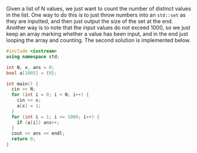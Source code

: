 Given a list of N values, we just want to count the number of distinct values in the list. 
One way to do this is to just throw numbers into an ```std::set``` as they are inputted, and then just output the size of the set at the end. 
Another way is to note that the input values do not exceed 1000, so we just keep an array marking whether a value has been input, 
and in the end just looping the array and counting. The second solution is implemented below.

```cpp
#include <iostream>
using namespace std;

int N, x, ans = 0;
bool a[1005] = {0};

int main() {
  cin >> N;
  for (int i = 0; i < N; i++) {
    cin >> x;
    a[x] = 1;
  }
  for (int i = 1; i <= 1000; i++) {
    if (a[i]) ans++;
  }
  cout << ans << endl;
  return 0;
}
```
